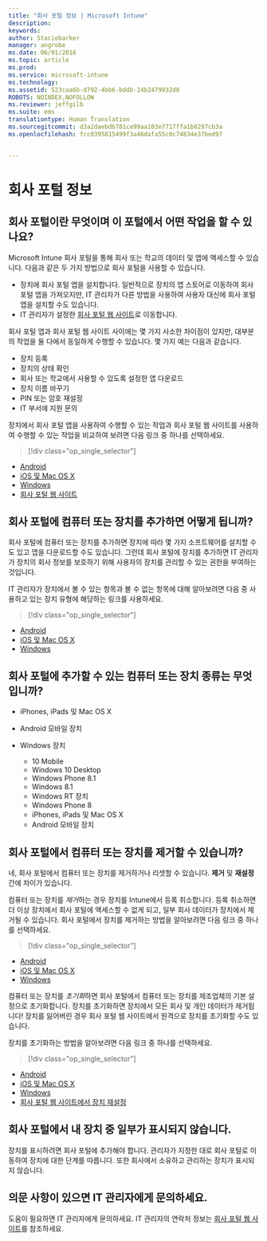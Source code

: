```yaml
---
title: "회사 포털 정보 | Microsoft Intune"
description: 
keywords: 
author: Staciebarker
manager: angrobe
ms.date: 06/01/2016
ms.topic: article
ms.prod: 
ms.service: microsoft-intune
ms.technology: 
ms.assetid: 523caa6b-d792-4bb6-bddb-24b2479932d8
ROBOTS: NOINDEX,NOFOLLOW
ms.reviewer: jeffgilb
ms.suite: ems
translationtype: Human Translation
ms.sourcegitcommit: d3a2daebdb781ce99aa103e7717ffa1b0297cb3a
ms.openlocfilehash: fcc0395815499f3a46dafa55c0c74834e37bed97


---
```


# 회사 포털 정보

## 회사 포털이란 무엇이며 이 포털에서 어떤 작업을 할 수 있나요?
Microsoft Intune 회사 포털을 통해 회사 또는 학교의 데이터 및 앱에 액세스할 수 있습니다. 다음과 같은 두 가지 방법으로 회사 포털을 사용할 수 있습니다.

- 장치에 회사 포털 앱을 설치합니다. 일반적으로 장치의 앱 스토어로 이동하여 회사 포털 앱을 가져오지만, IT 관리자가 다른 방법을 사용하여 사용자 대신에 회사 포털 앱을 설치할 수도 있습니다.
- IT 관리자가 설정한 [회사 포털 웹 사이트](http://portal.manage.microsoft.com)로 이동합니다.

회사 포털 앱과 회사 포털 웹 사이트 사이에는 몇 가지 사소한 차이점이 있지만, 대부분의 작업을 둘 다에서 동일하게 수행할 수 있습니다. 몇 가지 예는 다음과 같습니다.

- 장치 등록
- 장치의 상태 확인
- 회사 또는 학교에서 사용할 수 있도록 설정한 앱 다운로드
- 장치 이름 바꾸기
- PIN 또는 암호 재설정
- IT 부서에 지원 문의

장치에서 회사 포털 앱을 사용하여 수행할 수 있는 작업과 회사 포털 웹 사이트를 사용하여 수행할 수 있는 작업을 비교하여 보려면 다음 링크 중 하나를 선택하세요.

> [!div class="op_single_selector"]
- [Android](using-your-android-device-with-intune.md)
- [iOS 및 Mac OS X](using-your-ios-or-mac-os-x-device-with-intune.md)
- [Windows](using-your-windows-device-with-intune.md)
- [회사 포털 웹 사이트](using-the-intune-company-portal-website.md)

## 회사 포털에 컴퓨터 또는 장치를 추가하면 어떻게 됩니까?
회사 포털에 컴퓨터 또는 장치를 추가하면 장치에 따라 몇 가지 소프트웨어를 설치할 수도 있고 앱을 다운로드할 수도 있습니다.  그런데 회사 포털에 장치를 추가하면 IT 관리자가 장치의 회사 정보를 보호하기 위해 사용자의 장치를 관리할 수 있는 권한을 부여하는 것입니다.

IT 관리자가 장치에서 볼 수 있는 항목과 볼 수 없는 항목에 대해 알아보려면 다음 중 사용하고 있는 장치 유형에 해당하는 링크를 사용하세요.

> [!div class="op_single_selector"]
- [Android](what-happens-if-you-install-the-company-portal-app-and-enroll-your-device-in-intune-android.md)
- [iOS 및 Mac OS X](what-happens-if-you-install-the-company-portal-app-and-enroll-your-device-in-intune-ios.md)
- [Windows](what-can-your-it-administrator-see-when-you-enroll-your-device-in-intune-windows.md)

## 회사 포털에 추가할 수 있는 컴퓨터 또는 장치 종류는 무엇입니까?

-   iPhones, iPads 및 Mac OS X

-   Android 모바일 장치

-   Windows 장치
    -   10 Mobile
    -   Windows 10 Desktop
    -   Windows Phone 8.1
    -   Windows 8.1
    -   Windows RT 장치
    -   Windows Phone 8
    -   iPhones, iPads 및 Mac OS X
    -   Android 모바일 장치


## 회사 포털에서 컴퓨터 또는 장치를 제거할 수 있습니까?
네, 회사 포털에서 컴퓨터 또는 장치를 제거하거나 리셋할 수 있습니다. **제거** 및 **재설정** 간에 차이가 있습니다.

컴퓨터 또는 장치를 *제거*하는 경우 장치를 Intune에서 등록 취소합니다. 등록 취소하면 더 이상 장치에서 회사 포털에 액세스할 수 없게 되고, 일부 회사 데이터가 장치에서 제거될 수 있습니다. 회사 포털에서 장치를 제거하는 방법을 알아보려면 다음 링크 중 하나를 선택하세요.

> [!div class="op_single_selector"]
- [Android](unenroll-your-device-from-intune-android.md)
- [iOS 및 Mac OS X](unenroll-your-device-from-intune-ios.md)
- [Windows](unenroll-your-device-from-intune-windows.md)

컴퓨터 또는 장치를 *초기화*하면 회사 포털에서 컴퓨터 또는 장치를 제조업체의 기본 설정으로 초기화합니다. 장치를 초기화하면 장치에서 모든 회사 및 개인 데이터가 제거됩니다! 장치를 잃어버린 경우 회사 포털 웹 사이트에서 원격으로 장치를 초기화할 수도 있습니다.

장치를 초기화하는 방법을 알아보려면 다음 링크 중 하나를 선택하세요.

> [!div class="op_single_selector"]
- [Android](reset-erase-your-lost-or-stolen-device-android.md)
- [iOS 및 Mac OS X](reset-erase-your-lost-or-stolen-device-ios.md)
- [Windows](reset-erase-your-lost-or-stolen-device-windows.md)
- [회사 포털 웹 사이트에서 장치 재설정](reset-your-device-cpwebsite.md)

## 회사 포털에서 내 장치 중 일부가 표시되지 않습니다.
장치를 표시하려면 회사 포털에 추가해야 합니다. 관리자가 지정한 대로 회사 포털로 이동하여 장치에 대한 단계를 따릅니다. 또한 회사에서 소유하고 관리하는 장치가 표시되지 않습니다.

## 의문 사항이 있으면 IT 관리자에게 문의하세요.
도움이 필요하면 IT 관리자에게 문의하세요. IT 관리자의 연락처 정보는 [회사 포털 웹 사이트](http://portal.manage.microsoft.com)를 참조하세요.



<!--HONumber=Aug16_HO4-->


